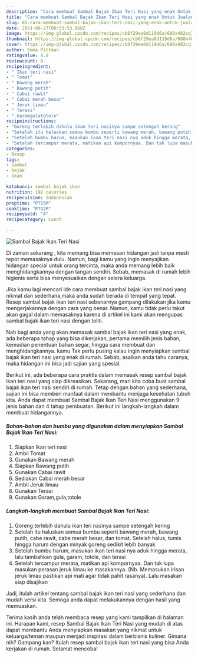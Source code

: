 ```yaml
---
description: "Cara membuat Sambal Bajak Ikan Teri Nasi yang enak Untuk Jualan"
title: "Cara membuat Sambal Bajak Ikan Teri Nasi yang enak Untuk Jualan"
slug: 85-cara-membuat-sambal-bajak-ikan-teri-nasi-yang-enak-untuk-jualan
date: 2021-06-27T00:53:53.068Z
image: https://img-global.cpcdn.com/recipes/cb6f29ea0d119d6a/680x482cq70/sambal-bajak-ikan-teri-nasi-foto-resep-utama.jpg
thumbnail: https://img-global.cpcdn.com/recipes/cb6f29ea0d119d6a/680x482cq70/sambal-bajak-ikan-teri-nasi-foto-resep-utama.jpg
cover: https://img-global.cpcdn.com/recipes/cb6f29ea0d119d6a/680x482cq70/sambal-bajak-ikan-teri-nasi-foto-resep-utama.jpg
author: Emma Pittman
ratingvalue: 4.8
reviewcount: 8
recipeingredient:
- " Ikan teri nasi"
- " Tomat"
- " Bawang merah"
- " Bawang putih"
- " Cabai rawit"
- " Cabai merah besar"
- " Jeruk limau"
- " Terasi"
- " Garamgulatotole"
recipeinstructions:
- "Goreng terlebih dahulu ikan teri nasinya sampe setengah kering"
- "Setelah itu haluskan semua bumbu seperti bawang merah, bawang putih, cabe rawit, cabe merah besar, dan tomat. Setelah halus, tumis hingga harum dengan minyak goreng sedikit lebih banyak"
- "Setelah bumbu harum, masukan ikan teri nasi nya aduk hingga merata, lalu tambahkan gula, garam, totole, dan terasi"
- "Setelah tercampur merata, matikan api kompornyaa. Dan tak lupa masukan perasan jeruk limau ke masakannya. (Nb. Memasukan irisan jeruk limau pastikan api mati agar tidak pahit rasanya). Lalu masakan siap disajikan"
categories:
- Resep
tags:
- sambal
- bajak
- ikan

katakunci: sambal bajak ikan 
nutrition: 192 calories
recipecuisine: Indonesian
preptime: "PT15M"
cooktime: "PT42M"
recipeyield: "4"
recipecategory: Lunch

---
```



![Sambal Bajak Ikan Teri Nasi](https://img-global.cpcdn.com/recipes/cb6f29ea0d119d6a/680x482cq70/sambal-bajak-ikan-teri-nasi-foto-resep-utama.jpg)

Di zaman  sekarang , kita memang bisa memesan hidangan jadi tanpa mesti repot memasaknya dulu. Namun, bagi kamu yang ingin menyajikan hidangan special untuk orang tercinta, maka anda memang lebih baik menghidangkannya dengan tangan sendiri. Sebab, memasak di rumah lebih higienis serta bisa menyesuaikan dengan selera keluarga.

Jika kamu lagi mencari ide cara membuat sambal bajak ikan teri nasi yang nikmat dan sederhana,maka anda sudah berada di tempat yang tepat. Resep sambal bajak ikan teri nasi  sebenarnya gampang dilakukan jika kamu mengerjakannya dengan cara yang benar. Namun, kamu tidak perlu takut akan gagal dalam memasaknya 
karena di artikel ini kami akan mengupas sambal bajak ikan teri nasi dengan teliti.  



Nah bagi anda yang akan memasak sambal bajak ikan teri nasi yang enak, ada beberapa tahap yang bisa dikerjakan, pertama memilih jenis bahan, kemudian penentuan bahan segar, hingga cara membuat dan menghidangkannya. kamu Tak perlu pusing kalau ingin menyiapkan sambal bajak ikan teri nasi yang enak di rumah. Sebab, asalkan anda  tahu caranya, maka hidangan ini bisa jadi sajian yang spesial.

Berikut ini, ada beberapa cara praktis  dalam memasak resep sambal bajak ikan teri nasi yang siap dikreasikan. Sekarang, mari kita coba buat sambal bajak ikan teri nasi sendiri di rumah. Tetap dengan bahan yang sederhana, sajian ini bisa memberi manfaat dalam membantu menjaga kesehatan tubuh kita. Anda dapat membuat Sambal Bajak Ikan Teri Nasi menggunakan 9 jenis bahan dan 4 tahap pembuatan. Berikut ini langkah-langkah dalam membuat hidangannya.

<!--inarticleads1-->

##### Bahan-bahan dan bumbu yang digunakan dalam menyiapkan Sambal Bajak Ikan Teri Nasi:

1. Siapkan  Ikan teri nasi
1. Ambil  Tomat
1. Gunakan  Bawang merah
1. Siapkan  Bawang putih
1. Gunakan  Cabai rawit
1. Sediakan  Cabai merah besar
1. Ambil  Jeruk limau
1. Gunakan  Terasi
1. Gunakan  Garam,gula,totole




<!--inarticleads2-->

##### Langkah-langkah membuat Sambal Bajak Ikan Teri Nasi:

1. Goreng terlebih dahulu ikan teri nasinya sampe setengah kering
1. Setelah itu haluskan semua bumbu seperti bawang merah, bawang putih, cabe rawit, cabe merah besar, dan tomat. Setelah halus, tumis hingga harum dengan minyak goreng sedikit lebih banyak
1. Setelah bumbu harum, masukan ikan teri nasi nya aduk hingga merata, lalu tambahkan gula, garam, totole, dan terasi
1. Setelah tercampur merata, matikan api kompornyaa. Dan tak lupa masukan perasan jeruk limau ke masakannya. (Nb. Memasukan irisan jeruk limau pastikan api mati agar tidak pahit rasanya). Lalu masakan siap disajikan




Jadi, itulah artikel tentang  sambal bajak ikan teri nasi  yang sederhana dan mudah versi kita. Semoga anda dapat melakukannya dengan hasil yang memuaskan. 

Terima kasih anda telah membaca resep yang kami tampilkan di halaman ini. Harapan kami, resep  Sambal Bajak Ikan Teri Nasi yang mudah di atas dapat membantu Anda menyiapkan masakan yang nikmat untuk keluarga/teman maupun menjadi inspirasi dalam berbisnis kuliner. Gimana nih? Gampang kan? Itulah resep sambal bajak ikan teri nasi yang bisa Anda kerjakan di rumah. Selamat mencoba!

